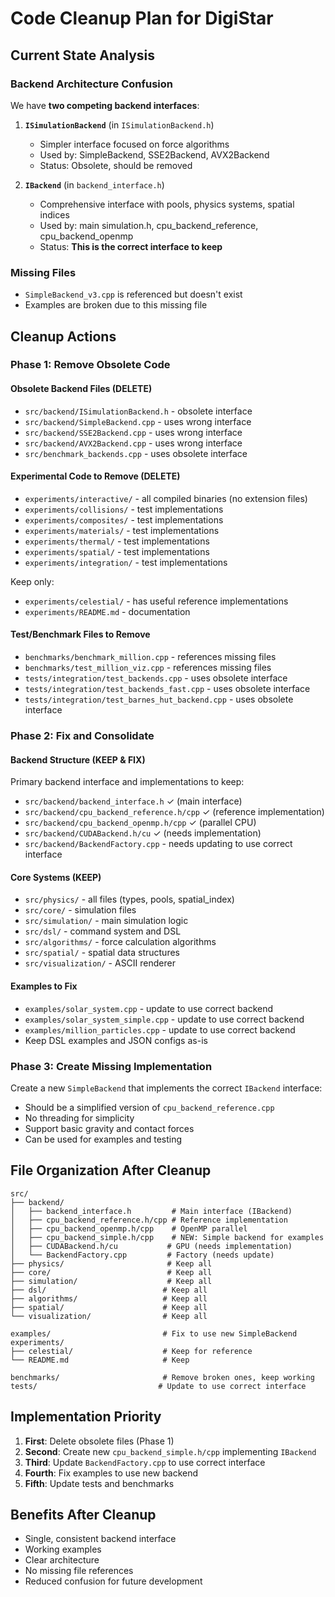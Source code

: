 # Code Cleanup Plan for DigiStar

## Current State Analysis

### Backend Architecture Confusion
We have **two competing backend interfaces**:

1. **`ISimulationBackend`** (in `ISimulationBackend.h`)
   - Simpler interface focused on force algorithms
   - Used by: SimpleBackend, SSE2Backend, AVX2Backend
   - Status: Obsolete, should be removed

2. **`IBackend`** (in `backend_interface.h`) 
   - Comprehensive interface with pools, physics systems, spatial indices
   - Used by: main simulation.h, cpu_backend_reference, cpu_backend_openmp
   - Status: **This is the correct interface to keep**

### Missing Files
- `SimpleBackend_v3.cpp` is referenced but doesn't exist
- Examples are broken due to this missing file

## Cleanup Actions

### Phase 1: Remove Obsolete Code

#### Obsolete Backend Files (DELETE)
- `src/backend/ISimulationBackend.h` - obsolete interface
- `src/backend/SimpleBackend.cpp` - uses wrong interface
- `src/backend/SSE2Backend.cpp` - uses wrong interface  
- `src/backend/AVX2Backend.cpp` - uses wrong interface
- `src/benchmark_backends.cpp` - uses obsolete interface

#### Experimental Code to Remove (DELETE)
- `experiments/interactive/` - all compiled binaries (no extension files)
- `experiments/collisions/` - test implementations
- `experiments/composites/` - test implementations
- `experiments/materials/` - test implementations
- `experiments/thermal/` - test implementations
- `experiments/spatial/` - test implementations
- `experiments/integration/` - test implementations

Keep only:
- `experiments/celestial/` - has useful reference implementations
- `experiments/README.md` - documentation

#### Test/Benchmark Files to Remove
- `benchmarks/benchmark_million.cpp` - references missing files
- `benchmarks/test_million_viz.cpp` - references missing files
- `tests/integration/test_backends.cpp` - uses obsolete interface
- `tests/integration/test_backends_fast.cpp` - uses obsolete interface
- `tests/integration/test_barnes_hut_backend.cpp` - uses obsolete interface

### Phase 2: Fix and Consolidate

#### Backend Structure (KEEP & FIX)
Primary backend interface and implementations to keep:
- `src/backend/backend_interface.h` ✓ (main interface)
- `src/backend/cpu_backend_reference.h/cpp` ✓ (reference implementation)
- `src/backend/cpu_backend_openmp.h/cpp` ✓ (parallel CPU)
- `src/backend/CUDABackend.h/cu` ✓ (needs implementation)
- `src/backend/BackendFactory.cpp` - needs updating to use correct interface

#### Core Systems (KEEP)
- `src/physics/` - all files (types, pools, spatial_index)
- `src/core/` - simulation files
- `src/simulation/` - main simulation logic
- `src/dsl/` - command system and DSL
- `src/algorithms/` - force calculation algorithms
- `src/spatial/` - spatial data structures
- `src/visualization/` - ASCII renderer

#### Examples to Fix
- `examples/solar_system.cpp` - update to use correct backend
- `examples/solar_system_simple.cpp` - update to use correct backend
- `examples/million_particles.cpp` - update to use correct backend
- Keep DSL examples and JSON configs as-is

### Phase 3: Create Missing Implementation

Create a new `SimpleBackend` that implements the correct `IBackend` interface:
- Should be a simplified version of `cpu_backend_reference.cpp`
- No threading for simplicity
- Support basic gravity and contact forces
- Can be used for examples and testing

## File Organization After Cleanup

```
src/
├── backend/
│   ├── backend_interface.h         # Main interface (IBackend)
│   ├── cpu_backend_reference.h/cpp # Reference implementation
│   ├── cpu_backend_openmp.h/cpp    # OpenMP parallel
│   ├── cpu_backend_simple.h/cpp    # NEW: Simple backend for examples
│   ├── CUDABackend.h/cu           # GPU (needs implementation)
│   └── BackendFactory.cpp         # Factory (needs update)
├── physics/                       # Keep all
├── core/                          # Keep all
├── simulation/                    # Keep all
├── dsl/                          # Keep all
├── algorithms/                   # Keep all
├── spatial/                      # Keep all
└── visualization/                # Keep all

examples/                         # Fix to use new SimpleBackend
experiments/
├── celestial/                    # Keep for reference
└── README.md                     # Keep

benchmarks/                       # Remove broken ones, keep working
tests/                           # Update to use correct interface
```

## Implementation Priority

1. **First**: Delete obsolete files (Phase 1)
2. **Second**: Create new `cpu_backend_simple.h/cpp` implementing `IBackend`
3. **Third**: Update `BackendFactory.cpp` to use correct interface
4. **Fourth**: Fix examples to use new backend
5. **Fifth**: Update tests and benchmarks

## Benefits After Cleanup

- Single, consistent backend interface
- Working examples
- Clear architecture
- No missing file references
- Reduced confusion for future development